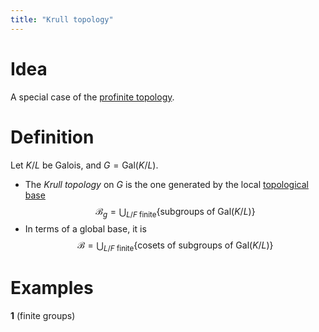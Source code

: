 ```yaml
---
title: "Krull topology"
---
```


# Idea
A special case of the [profinite topology](<notes/ntpy/profinite topology.md>).

# Definition
Let $K/L$ be Galois, and $G=\text{Gal}(K/L)$. 
- The *Krull topology* on $G$ is the one generated by the local [topological base](<notes/ntpy/topological base.md>) $$\mathcal{B}_g=\bigcup_{L/F \text{ finite}}\{\text{subgroups of }\text{Gal}(K/L)\}$$
- In terms of a global base, it is $$\mathcal{B}=\bigcup_{L/F \text{ finite}}\{\text{cosets of subgroups of }\text{Gal}(K/L)\}$$

# Examples
**1** (finite groups)
